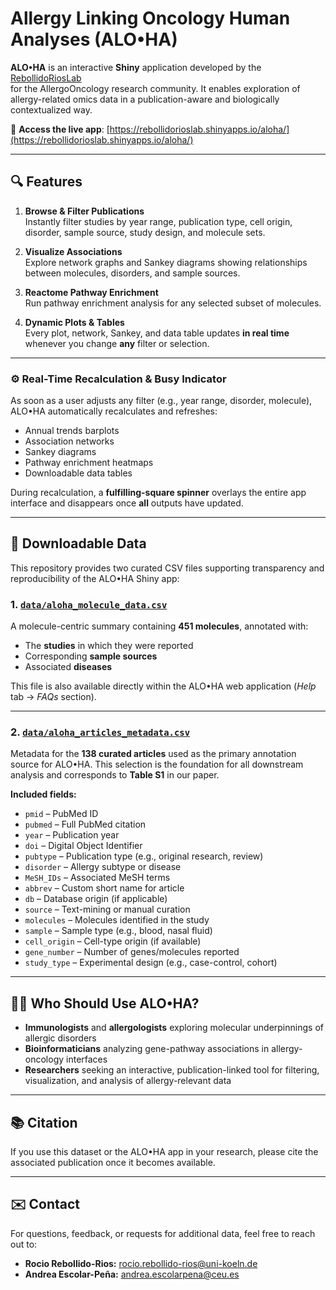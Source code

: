 # Allergy Linking Oncology Human Analyses (ALO•HA)

**ALO•HA** is an interactive **Shiny** application developed by the [RebollidoRiosLab](https://rebollidorioslab.com/)  
for the AllergoOncology research community. It enables exploration of allergy-related omics data in a publication-aware and biologically contextualized way.

🔗 **Access the live app**: [https://rebollidorioslab.shinyapps.io/aloha/](https://rebollidorioslab.shinyapps.io/aloha/)

---

## 🔍 Features

1. **Browse & Filter Publications**  
   Instantly filter studies by year range, publication type, cell origin, disorder, sample source, study design, and molecule sets.  

2. **Visualize Associations**  
   Explore network graphs and Sankey diagrams showing relationships between molecules, disorders, and sample sources.  

3. **Reactome Pathway Enrichment**  
   Run pathway enrichment analysis for any selected subset of molecules.  

4. **Dynamic Plots & Tables**  
   Every plot, network, Sankey, and data table updates **in real time** whenever you change **any** filter or selection.

---

### ⚙️ Real-Time Recalculation & Busy Indicator

As soon as a user adjusts any filter (e.g., year range, disorder, molecule), ALO•HA automatically recalculates and refreshes:
- Annual trends barplots  
- Association networks  
- Sankey diagrams  
- Pathway enrichment heatmaps  
- Downloadable data tables  

During recalculation, a **fulfilling-square spinner** overlays the entire app interface and disappears once **all** outputs have updated.

---

## 📂 Downloadable Data

This repository provides two curated CSV files supporting transparency and reproducibility of the ALO•HA Shiny app:

### 1. [`data/aloha_molecule_data.csv`](data/aloha_molecule_data.csv)

A molecule-centric summary containing **451 molecules**, annotated with:
- The **studies** in which they were reported  
- Corresponding **sample sources**  
- Associated **diseases**

This file is also available directly within the ALO•HA web application (*Help* tab → *FAQs* section).

---

### 2. [`data/aloha_articles_metadata.csv`](data/aloha_articles_metadata.csv)

Metadata for the **138 curated articles** used as the primary annotation source for ALO•HA. This selection is the foundation for all downstream analysis and corresponds to **Table S1** in our paper.

**Included fields:**
- `pmid` – PubMed ID  
- `pubmed` – Full PubMed citation  
- `year` – Publication year  
- `doi` – Digital Object Identifier  
- `pubtype` – Publication type (e.g., original research, review)  
- `disorder` – Allergy subtype or disease  
- `MeSH_IDs` – Associated MeSH terms  
- `abbrev` – Custom short name for article  
- `db` – Database origin (if applicable)  
- `source` – Text-mining or manual curation  
- `molecules` – Molecules identified in the study  
- `sample` – Sample type (e.g., blood, nasal fluid)  
- `cell_origin` – Cell-type origin (if available)  
- `gene_number` – Number of genes/molecules reported  
- `study_type` – Experimental design (e.g., case-control, cohort)

---

## 👩‍🔬 Who Should Use ALO•HA?

- **Immunologists** and **allergologists** exploring molecular underpinnings of allergic disorders  
- **Bioinformaticians** analyzing gene-pathway associations in allergy-oncology interfaces  
- **Researchers** seeking an interactive, publication-linked tool for filtering, visualization, and analysis of allergy-relevant data

---

## 📚 Citation

If you use this dataset or the ALO•HA app in your research, please cite the associated publication once it becomes available.

---

## ✉️ Contact

For questions, feedback, or requests for additional data, feel free to reach out to:

- **Rocio Rebollido-Rios:** [rocio.rebollido-rios@uni-koeln.de](mailto:rocio.rebollido-rios@uni-koeln.de)  
- **Andrea Escolar-Peña:** [andrea.escolarpena@ceu.es](mailto:andrea.escolarpena@ceu.es)

